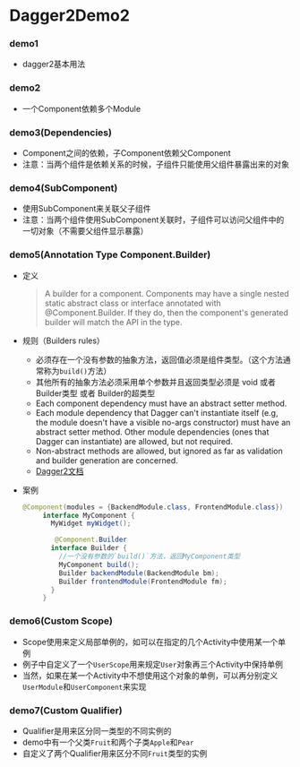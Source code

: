 # Dagger2Demo2
### demo1
- dagger2基本用法

### demo2
- 一个Component依赖多个Module

### demo3(Dependencies)
- Component之间的依赖，子Component依赖父Component
- 注意：当两个组件是依赖关系的时候，子组件只能使用父组件暴露出来的对象

### demo4(SubComponent)
- 使用SubComponent来关联父子组件
- 注意：当两个组件使用SubComponent关联时，子组件可以访问父组件中的一切对象（不需要父组件显示暴露）

### demo5(Annotation Type Component.Builder)
- 定义
    > A builder for a component. Components may have a single nested static abstract class or interface annotated with @Component.Builder. If they do, then the component's generated builder will match the API in the type.
- 规则（Builders rules）
    - 必须存在一个没有参数的抽象方法，返回值必须是组件类型。（这个方法通常称为`build()`方法）
    - 其他所有的抽象方法必须采用单个参数并且返回类型必须是 void 或者 Builder类型 或者 Builder的超类型
    - Each component dependency must have an abstract setter method.
    - Each module dependency that Dagger can't instantiate itself (e.g, the module doesn't have a visible no-args constructor) must have an abstract setter method. Other module dependencies (ones that Dagger can instantiate) are allowed, but not required.
    - Non-abstract methods are allowed, but ignored as far as validation and builder generation are concerned.
    - [Dagger2文档](https://google.github.io/dagger/api/latest/)
- 案例

    ```java
    @Component(modules = {BackendModule.class, FrontendModule.class})
         interface MyComponent {
           MyWidget myWidget();

            @Component.Builder
           interface Builder {
             //一个没有参数的`build()`方法，返回MyComponent类型
             MyComponent build();
             Builder backendModule(BackendModule bm);
             Builder frontendModule(FrontendModule fm);
           }
         }
    ```

### demo6(Custom Scope)
- Scope使用来定义局部单例的，如可以在指定的几个Activity中使用某一个单例
- 例子中自定义了一个`UserScope`用来规定`User`对象再三个Activity中保持单例
- 当然，如果在某一个Activity中不想使用这个对象的单例，可以再分别定义`UserModule`和`UserComponent`来实现

### demo7(Custom Qualifier)
- Qualifier是用来区分同一类型的不同实例的
- demo中有一个父类`Fruit`和两个子类`Apple`和`Pear`
- 自定义了两个Qualifier用来区分不同`Fruit`类型的实例